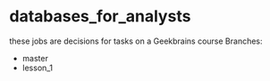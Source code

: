 # databases_for_analysts
these jobs are decisions for tasks on a Geekbrains course
Branches:
- master
- lesson_1
